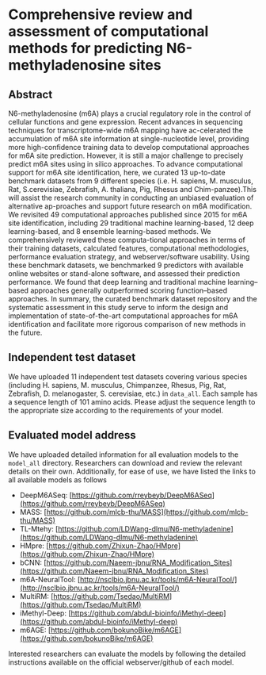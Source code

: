 # Comprehensive review and assessment of computational methods for predicting N6-methyladenosine sites

## Abstract
N6-methyladenosine (m6A) plays a crucial regulatory role in the control of cellular functions and gene expression. Recent advances in sequencing techniques for transcriptome-wide m6A mapping have ac-celerated the accumulation of m6A site information at single-nucleotide level, providing more high-confidence training data to develop computational approaches for m6A site prediction. However, it is still a major challenge to precisely predict m6A sites using in silico approaches. To advance computational support for m6A site identification, here, we curated 13 up-to-date benchmark datasets from 9 different species (i.e. H. sapiens, M. musculus, Rat, S.cerevisiae, Zebrafish, A. thaliana, Pig, Rhesus and Chim-panzee).This will assist the research community in conducting an unbiased evaluation of alternative ap-proaches and support future research on m6A modification. We revisited 49 computational approaches published since 2015 for m6A site identification, including 29 traditional machine learning-based, 12 deep learning-based, and 8 ensemble learning-based methods. We comprehensively reviewed these computa-tional approaches in terms of their training datasets, calculated features, computational methodologies, performance evaluation strategy, and webserver/software usability. Using these benchmark datasets, we benchmarked 9 predictors with available online websites or stand-alone software, and assessed their prediction performance. We found that deep learning and traditional machine learning–based approaches generally outperformed scoring function–based approaches. In summary, the curated benchmark dataset repository and the systematic assessment in this study serve to inform the design and implementation of state-of-the-art computational approaches for m6A identification and facilitate more rigorous comparison of new methods in the future.

## Independent test dataset
We have uploaded 11 independent test datasets covering various species (including H. sapiens, M. musculus, Chimpanzee, Rhesus, Pig, Rat, Zebrafish, D. melanogaster, S. cerevisiae, etc.) in `data_all`. Each sample has a sequence length of 101 amino acids. Please adjust the sequence length to the appropriate size according to the requirements of your model.

## Evaluated model address
We have uploaded detailed information for all evaluation models to the `model_all` directory. Researchers can download and review the relevant details on their own. Additionally, for ease of use, we have listed the links to all available models as follows
* DeepM6ASeq: [https://github.com/rreybeyb/DeepM6ASeq](https://github.com/rreybeyb/DeepM6ASeq)
* MASS: [https://github.com/mlcb-thu/MASS](https://github.com/mlcb-thu/MASS)
* TL-Mtehy: [https://github.com/LDWang-dlmu/N6-methyladenine](https://github.com/LDWang-dlmu/N6-methyladenine)
* HMpre: [https://github.com/Zhixun-Zhao/HMpre](https://github.com/Zhixun-Zhao/HMpre)
* bCNN: [https://github.com/Naeem-jbnu/RNA_Modification_Sites](https://github.com/Naeem-jbnu/RNA_Modification_Sites)
* m6A-NeuralTool: [http://nsclbio.jbnu.ac.kr/tools/m6A-NeuralTool/](http://nsclbio.jbnu.ac.kr/tools/m6A-NeuralTool/)
* MultiRM: [https://github.com/Tsedao/MultiRM](https://github.com/Tsedao/MultiRM)
* iMethyl-Deep: [https://github.com/abdul-bioinfo/iMethyl-deep](https://github.com/abdul-bioinfo/iMethyl-deep)
* m6AGE: [https://github.com/bokunoBike/m6AGE](https://github.com/bokunoBike/m6AGE)

Interested researchers can evaluate the models by following the detailed instructions available on the official webserver/github of each model.









